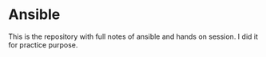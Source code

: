 # Ansible
This is the repository with full notes of ansible and hands on session. I did it for practice purpose.
